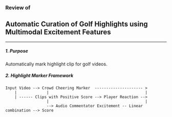 ### Review of
## Automatic Curation of Golf Highlights using Multimodal Excitement Features
***
##### 1. Purpose
Automatically mark highlight clip for golf videos.
##### 2. Highlight Marker Framework
```
Input Video --> Crowd Cheering Marker  --------------------- >   
    |             |                                          |
    | ------ Clips with Positive Score --> Player Reaction -->
                  |                                          |
                  --> Audio Commentator Excitement -- Linear combination --> Score
```
